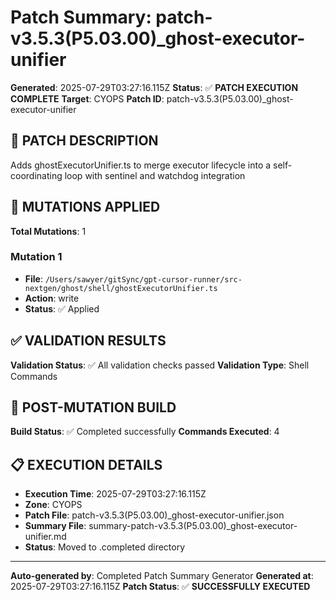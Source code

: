 # Patch Summary: patch-v3.5.3(P5.03.00)_ghost-executor-unifier

**Generated**: 2025-07-29T03:27:16.115Z
**Status**: ✅ **PATCH EXECUTION COMPLETE**
**Target**: CYOPS
**Patch ID**: patch-v3.5.3(P5.03.00)_ghost-executor-unifier

## 🎯 **PATCH DESCRIPTION**

Adds ghostExecutorUnifier.ts to merge executor lifecycle into a self-coordinating loop with sentinel and watchdog integration

## 🔧 **MUTATIONS APPLIED**

**Total Mutations**: 1

### **Mutation 1**
- **File**: `/Users/sawyer/gitSync/gpt-cursor-runner/src-nextgen/ghost/shell/ghostExecutorUnifier.ts`
- **Action**: write
- **Status**: ✅ Applied

## ✅ **VALIDATION RESULTS**

**Validation Status**: ✅ All validation checks passed
**Validation Type**: Shell Commands

## 🚀 **POST-MUTATION BUILD**

**Build Status**: ✅ Completed successfully
**Commands Executed**: 4

## 📋 **EXECUTION DETAILS**

- **Execution Time**: 2025-07-29T03:27:16.115Z
- **Zone**: CYOPS
- **Patch File**: patch-v3.5.3(P5.03.00)_ghost-executor-unifier.json
- **Summary File**: summary-patch-v3.5.3(P5.03.00)_ghost-executor-unifier.md
- **Status**: Moved to .completed directory

---
**Auto-generated by**: Completed Patch Summary Generator
**Generated at**: 2025-07-29T03:27:16.115Z
**Patch Status**: ✅ **SUCCESSFULLY EXECUTED**
